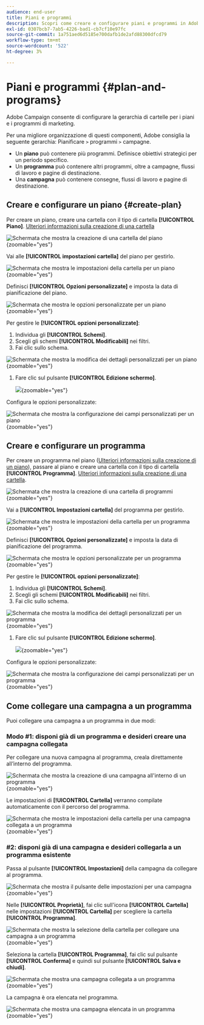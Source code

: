 ```yaml
---
audience: end-user
title: Piani e programmi
description: Scopri come creare e configurare piani e programmi in Adobe Campaign
exl-id: 0307bcb7-7ab5-4226-bad1-cb7cf10e97fc
source-git-commit: 1a751aed6d5185e700dafb1de2afd88300dfcd79
workflow-type: tm+mt
source-wordcount: '522'
ht-degree: 3%

---
```


# Piani e programmi {#plan-and-programs}

Adobe Campaign consente di configurare la gerarchia di cartelle per i piani e i programmi di marketing.

Per una migliore organizzazione di questi componenti, Adobe consiglia la seguente gerarchia: Pianificare `>` programmi `>` campagne.

* Un **piano** può contenere più programmi. Definisce obiettivi strategici per un periodo specifico.
* Un **programma** può contenere altri programmi, oltre a campagne, flussi di lavoro e pagine di destinazione.
* Una **campagna** può contenere consegne, flussi di lavoro e pagine di destinazione.

## Creare e configurare un piano {#create-plan}

Per creare un piano, creare una cartella con il tipo di cartella **[!UICONTROL Piano]**. [Ulteriori informazioni sulla creazione di una cartella](../get-started/work-with-folders.md)

![Schermata che mostra la creazione di una cartella del piano](assets/plan_create.png){zoomable="yes"}

Vai alle **[!UICONTROL impostazioni cartella]** del piano per gestirlo.

![Schermata che mostra le impostazioni della cartella per un piano](assets/plan_settings.png){zoomable="yes"}

Definisci **[!UICONTROL Opzioni personalizzate]** e imposta la data di pianificazione del piano.

![Schermata che mostra le opzioni personalizzate per un piano](assets/plan_options.png){zoomable="yes"}

Per gestire le **[!UICONTROL opzioni personalizzate]**:

1. Individua gli **[!UICONTROL Schemi]**.
1. Scegli gli schemi **[!UICONTROL Modificabili]** nei filtri.
1. Fai clic sullo schema.

![Schermata che mostra la modifica dei dettagli personalizzati per un piano](assets/plan_edit.png){zoomable="yes"}

1. Fare clic sul pulsante **[!UICONTROL Edizione schermo]**.

   ![](assets/plan_edit2.png){zoomable="yes"}

Configura le opzioni personalizzate:

![Schermata che mostra la configurazione dei campi personalizzati per un piano](assets/plan_customfields.png){zoomable="yes"}

## Creare e configurare un programma

Per creare un programma nel piano ([Ulteriori informazioni sulla creazione di un piano](#create-plan)), passare al piano e creare una cartella con il tipo di cartella **[!UICONTROL Programma]**. [Ulteriori informazioni sulla creazione di una cartella](../get-started/work-with-folders.md).

![Schermata che mostra la creazione di una cartella di programmi](assets/program_create.png){zoomable="yes"}

Vai a **[!UICONTROL Impostazioni cartella]** del programma per gestirlo.

![Schermata che mostra le impostazioni della cartella per un programma](assets/program_settings.png){zoomable="yes"}

Definisci **[!UICONTROL Opzioni personalizzate]** e imposta la data di pianificazione del programma.

![Schermata che mostra le opzioni personalizzate per un programma](assets/program_options.png){zoomable="yes"}

Per gestire le **[!UICONTROL opzioni personalizzate]**:

1. Individua gli **[!UICONTROL Schemi]**.
1. Scegli gli schemi **[!UICONTROL Modificabili]** nei filtri.
1. Fai clic sullo schema.

![Schermata che mostra la modifica dei dettagli personalizzati per un programma](assets/program_edit.png){zoomable="yes"}

1. Fare clic sul pulsante **[!UICONTROL Edizione schermo]**.

   ![](assets/program_edit2.png){zoomable="yes"}

Configura le opzioni personalizzate:

![Schermata che mostra la configurazione dei campi personalizzati per un programma](assets/program_customfields.png){zoomable="yes"}

## Come collegare una campagna a un programma

Puoi collegare una campagna a un programma in due modi:

### Modo #1: disponi già di un programma e desideri creare una campagna collegata

Per collegare una nuova campagna al programma, creala direttamente all’interno del programma.

![Schermata che mostra la creazione di una campagna all&#39;interno di un programma](assets/program_campaign_create.png){zoomable="yes"}

Le impostazioni di **[!UICONTROL Cartella]** verranno compilate automaticamente con il percorso del programma.

![Schermata che mostra le impostazioni della cartella per una campagna collegata a un programma](assets/program_campaign_folder.png){zoomable="yes"}

### #2: disponi già di una campagna e desideri collegarla a un programma esistente

Passa al pulsante **[!UICONTROL Impostazioni]** della campagna da collegare al programma.

![Schermata che mostra il pulsante delle impostazioni per una campagna](assets/campaign_settings.png){zoomable="yes"}

Nelle **[!UICONTROL Proprietà]**, fai clic sull&#39;icona **[!UICONTROL Cartella]** nelle impostazioni **[!UICONTROL Cartella]** per scegliere la cartella **[!UICONTROL Programma]**.

![Schermata che mostra la selezione della cartella per collegare una campagna a un programma](assets/campaign_folder.png){zoomable="yes"}

Seleziona la cartella **[!UICONTROL Programma]**, fai clic sul pulsante **[!UICONTROL Conferma]** e quindi sul pulsante **[!UICONTROL Salva e chiudi]**.

![Schermata che mostra una campagna collegata a un programma](assets/campaign_linked.png){zoomable="yes"}

La campagna è ora elencata nel programma.

![Schermata che mostra una campagna elencata in un programma](assets/campaign_in_program.png){zoomable="yes"}